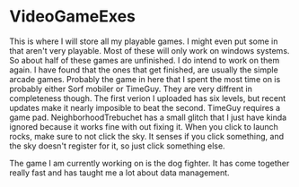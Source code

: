# VideoGameExes
This is where I will store all my playable games. I might even put some in that aren't very playable.  Most of these will only work on windows systems.
So about half of these games are unfinished. 
I do intend to work on them again. 
I have found that the ones that get finished, are usually the simple arcade games.
Probably the game in here that I spent the most time on is probably either Sorf mobiler or TimeGuy.
They are very diffrent in completeness though.
The first verion I uploaded has six levels, but recent updates make it nearly imposible to beat the second.
TimeGuy requires a game pad.
NeighborhoodTrebuchet has a small glitch that I just have kinda ignored because it works fine with out fixing it. 
When you click to launch rocks, make sure to not click the sky. It senses if you click something, and the sky doesn't register for it, so just
click something else.

The game I am currently working on is the dog fighter. It has come together really fast and has taught me a lot about data management.
